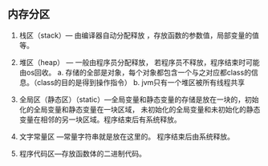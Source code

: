 ## 内存分区

1. 栈区（stack）— 由编译器自动分配释放 ，存放函数的参数值，局部变量的值等。

2. 堆区（heap） — 一般由程序员分配释放， 若程序员不释放，程序结束时可能由os回收。
a. 存储的全部是对象，每个对象都包含一个与之对应都class的信息。（class的目的是得到操作指令）
b. jvm只有一个堆区被所有线程共享

3. 全局区（静态区）（static）—全局变量和静态变量的存储是放在一块的，初始化的全局变量和静态变量在一块区域， 未初始化的全局变量和未初始化的静态变量在相邻的另一块区域。程序结束后有系统释放。

4. 文字常量区 —常量字符串就是放在这里的。 程序结束后由系统释放。

5. 程序代码区—存放函数体的二进制代码。
